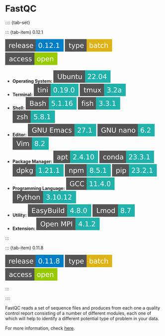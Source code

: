 # FastQC

:::: {tab-set}

::: {tab-item} 0.12.1

[![FastQC](badges/release-0.12.1-blue.svg)](https://cloud.sdu.dk/app/jobs/create?app=fastqc&version=0.12.1)
![type](badges/type-batch-yellow.svg)
![access](badges/access-open-green.svg)
* **Operating System:** ![](./badges/Ubuntu-22.04-lightseagreen.svg)
* **Terminal:** ![](./badges/tini-0.19.0-lightseagreen.svg) ![](./badges/tmux-3.2a-lightseagreen.svg)
* **Shell:** ![](./badges/bash-5.1.16-lightseagreen.svg) ![](./badges/fish-3.3.1-lightseagreen.svg) ![](./badges/zsh-5.8.1-lightseagreen.svg)
* **Editor:** ![](./badges/emacs-27.1-lightseagreen.svg) ![](./badges/nano-6.2-lightseagreen.svg) ![](./badges/vim-8.2-lightseagreen.svg)
* **Package Manager:** ![](./badges/apt-2.4.10-lightseagreen.svg) ![](./badges/conda-23.3.1-lightseagreen.svg) ![](./badges/dpkg-1.21.1-lightseagreen.svg) ![](./badges/npm-8.5.1-lightseagreen.svg) ![](./badges/pip-23.2.1-lightseagreen.svg)
* **Programming Language:** ![](./badges/GCC-11.4.0-lightseagreen.svg) ![](./badges/Python-3.10.12-lightseagreen.svg)
* **Utility:** ![](./badges/EasyBuild-4.8.0-lightseagreen.svg) ![](./badges/Lmod-8.7-lightseagreen.svg)
* **Extension:** ![](./badges/OpenMPI-4.1.2-lightseagreen.svg)

:::

::: {tab-item} 0.11.8

[![FastQC](badges/release-0.11.8-blue.svg)](https://cloud.sdu.dk/app/jobs/create?app=fastqc&version=0.11.8-4)
![type](badges/type-batch-yellow.svg)
![access](badges/access-open-green.svg)

:::

::::

FastQC reads a set of sequence files and produces from each one a quality control report consisting of a number of different modules, each one of
which will help to identify a different potential type of problem in your data.

For more information, check [here](https://www.bioinformatics.babraham.ac.uk/projects/fastqc/).
